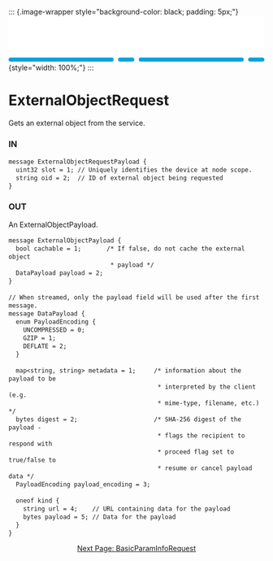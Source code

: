 ::: {.image-wrapper style="background-color: black; padding: 5px;"}
![Catena Logo](images/Catena%20Logo_PMS2191%20&%20White.png){style="width: 100%;"}
:::

# ExternalObjectRequest
Gets an external object from the service.

### IN
```
message ExternalObjectRequestPayload {
  uint32 slot = 1; // Uniquely identifies the device at node scope.
  string oid = 2;  // ID of external object being requested
}
```

### OUT
An ExternalObjectPayload.
```
message ExternalObjectPayload {
  bool cachable = 1;       /* If false, do not cache the external object
                            * payload */
  DataPayload payload = 2; 
}

// When streamed, only the payload field will be used after the first message.
message DataPayload {
  enum PayloadEncoding {
    UNCOMPRESSED = 0;
    GZIP = 1;
    DEFLATE = 2;
  }

  map<string, string> metadata = 1;     /* information about the payload to be
                                         * interpreted by the client (e.g.
                                         * mime-type, filename, etc.) */
  bytes digest = 2;                     /* SHA-256 digest of the payload -
                                         * flags the recipient to respond with
                                         * proceed flag set to true/false to
                                         * resume or cancel payload data */
  PayloadEncoding payload_encoding = 3;

  oneof kind {
  	string url = 4;    // URL containing data for the payload
  	bytes payload = 5; // Data for the payload
  }
}
```

<div style="text-align: center">

[Next Page: BasicParamInfoRequest](gRPC/BasicParamInfoRequest.html)

</div>